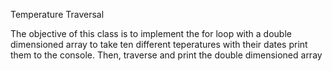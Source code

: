 Temperature Traversal

The objective of this class is to implement the for loop with a double dimensioned array to take ten different teperatures with their dates print them to the console. Then, traverse and print the double dimensioned array